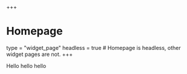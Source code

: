 +++
# Homepage
type = "widget_page"
headless = true  # Homepage is headless, other widget pages are not.
+++

Hello hello hello
